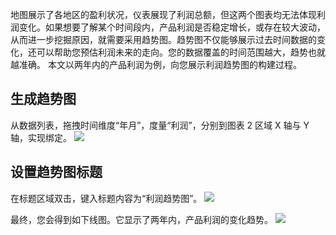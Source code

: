 地图展示了各地区的盈利状况，仪表展现了利润总额，但这两个图表均无法体现利润变化。如果想要了解某个时间段内，产品利润是否稳定增长，或存在较大波动，从而进一步挖掘原因，就需要采用趋势图。趋势图不仅能够展示过去时间数据的变化，还可以帮助您预估利润未来的走向。您的数据覆盖的时间范围越大，趋势也就越准确。
本文以两年内的产品利润为例，向您展示利润趋势图的构建过程。

## 生成趋势图
从数据列表，拖拽时间维度“年月”，度量“利润”，分别到图表 2 区域 X 轴与 Y 轴，实现绑定。
![](https://main.qcloudimg.com/raw/5ee32c0b1bac965007c482c9747cf62b.png)

## 设置趋势图标题
在标题区域双击，键入标题内容为“利润趋势图”。
![](https://main.qcloudimg.com/raw/6ed5891ee560549c1079e3880ea7dbed.png)

最终，您会得到如下线图。它显示了两年内，产品利润的变化趋势。
![](https://main.qcloudimg.com/raw/50d5dca501b738f4fbaeaa9d7ea52d31.png)